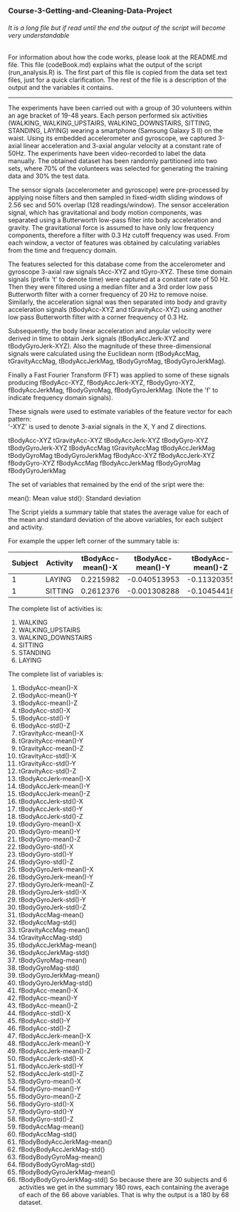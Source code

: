 ### Course-3-Getting-and-Cleaning-Data-Project

###### It is a long file but if read until the end the output of the script will become very understandable
For information about how the code works, please look at the README.md file.
This file (codeBook.md) explains what the output of the script (run_analysis.R) is.
The first part of this file is copied from the data set text files, just for a quick clarification. The rest of the file is a description of the output and the variables it contains.

------

The experiments have been carried out with a group of 30 volunteers within an age bracket of 19-48 years. Each person performed six activities (WALKING, WALKING_UPSTAIRS, WALKING_DOWNSTAIRS, SITTING, STANDING, LAYING) wearing a smartphone (Samsung Galaxy S II) on the waist. Using its embedded accelerometer and gyroscope, we captured 3-axial linear acceleration and 3-axial angular velocity at a constant rate of 50Hz. The experiments have been video-recorded to label the data manually. The obtained dataset has been randomly partitioned into two sets, where 70% of the volunteers was selected for generating the training data and 30% the test data. 

The sensor signals (accelerometer and gyroscope) were pre-processed by applying noise filters and then sampled in fixed-width sliding windows of 2.56 sec and 50% overlap (128 readings/window). The sensor acceleration signal, which has gravitational and body motion components, was separated using a Butterworth low-pass filter into body acceleration and gravity. The gravitational force is assumed to have only low frequency components, therefore a filter with 0.3 Hz cutoff frequency was used. From each window, a vector of features was obtained by calculating variables from the time and frequency domain.

The features selected for this database come from the accelerometer and gyroscope 3-axial raw signals tAcc-XYZ and tGyro-XYZ. These time domain signals (prefix 't' to denote time) were captured at a constant rate of 50 Hz. Then they were filtered using a median filter and a 3rd order low pass Butterworth filter with a corner frequency of 20 Hz to remove noise. Similarly, the acceleration signal was then separated into body and gravity acceleration signals (tBodyAcc-XYZ and tGravityAcc-XYZ) using another low pass Butterworth filter with a corner frequency of 0.3 Hz. 

Subsequently, the body linear acceleration and angular velocity were derived in time to obtain Jerk signals (tBodyAccJerk-XYZ and tBodyGyroJerk-XYZ). Also the magnitude of these three-dimensional signals were calculated using the Euclidean norm (tBodyAccMag, tGravityAccMag, tBodyAccJerkMag, tBodyGyroMag, tBodyGyroJerkMag). 

Finally a Fast Fourier Transform (FFT) was applied to some of these signals producing fBodyAcc-XYZ, fBodyAccJerk-XYZ, fBodyGyro-XYZ, fBodyAccJerkMag, fBodyGyroMag, fBodyGyroJerkMag. (Note the 'f' to indicate frequency domain signals). 

These signals were used to estimate variables of the feature vector for each pattern:  
'-XYZ' is used to denote 3-axial signals in the X, Y and Z directions.

tBodyAcc-XYZ
tGravityAcc-XYZ
tBodyAccJerk-XYZ
tBodyGyro-XYZ
tBodyGyroJerk-XYZ
tBodyAccMag
tGravityAccMag
tBodyAccJerkMag
tBodyGyroMag
tBodyGyroJerkMag
fBodyAcc-XYZ
fBodyAccJerk-XYZ
fBodyGyro-XYZ
fBodyAccMag
fBodyAccJerkMag
fBodyGyroMag
fBodyGyroJerkMag

The set of variables that remained by the end of the sript were the:

mean(): Mean value
std(): Standard deviation

The Script yields a summary table that states the average value for each of the mean and standard deviation of the above variables, for each subject and activity.

For example the upper left corner of the summary table is:

|Subject|Activity|tBodyAcc-mean()-X|tBodyAcc-mean()-Y|tBodyAcc-mean()-Z|tBodyAcc-std()-X|tBodyAcc-std()-Y|tBodyAcc-std()-Z|
|---|---|---|---|---|---|---|---|
|1|LAYING|0.2215982|-0.040513953|-0.11320355|-0.928056469|-0.836827406|-0.82606140|
|1|SITTING|0.2612376|-0.001308288|-0.10454418|-0.977229008|-0.922618642|-0.93958629|

The complete list of activities is: 
1. WALKING
2. WALKING_UPSTAIRS
3. WALKING_DOWNSTAIRS
4. SITTING
5. STANDING
6. LAYING

The complete list of variables is:
1. tBodyAcc-mean()-X
2. tBodyAcc-mean()-Y
3. tBodyAcc-mean()-Z
4. tBodyAcc-std()-X
5. tBodyAcc-std()-Y	
6. tBodyAcc-std()-Z	
7. tGravityAcc-mean()-X	
8. tGravityAcc-mean()-Y	
9. tGravityAcc-mean()-Z	
10. tGravityAcc-std()-X
11.	tGravityAcc-std()-Y	
12. tGravityAcc-std()-Z	
13. tBodyAccJerk-mean()-X	
14. tBodyAccJerk-mean()-Y	
15. tBodyAccJerk-mean()-Z	
16. tBodyAccJerk-std()-X	
17. tBodyAccJerk-std()-Y	
18. tBodyAccJerk-std()-Z	
19. tBodyGyro-mean()-X	
20. tBodyGyro-mean()-Y	
21. tBodyGyro-mean()-Z	
22. tBodyGyro-std()-X	
23. tBodyGyro-std()-Y	
24. tBodyGyro-std()-Z	
25. tBodyGyroJerk-mean()-X	
26. tBodyGyroJerk-mean()-Y	
27. tBodyGyroJerk-mean()-Z	
28. tBodyGyroJerk-std()-X
29. tBodyGyroJerk-std()-Y
30. tBodyGyroJerk-std()-Z
31. tBodyAccMag-mean()
32. tBodyAccMag-std()
33. tGravityAccMag-mean()
34. tGravityAccMag-std()
35. tBodyAccJerkMag-mean()
36. tBodyAccJerkMag-std()
37. tBodyGyroMag-mean()
38. tBodyGyroMag-std()
39. tBodyGyroJerkMag-mean()
40. tBodyGyroJerkMag-std()
41. fBodyAcc-mean()-X
42. fBodyAcc-mean()-Y
43. fBodyAcc-mean()-Z
44. fBodyAcc-std()-X
45. fBodyAcc-std()-Y
46. fBodyAcc-std()-Z
47. fBodyAccJerk-mean()-X
48. fBodyAccJerk-mean()-Y
49. fBodyAccJerk-mean()-Z
50. fBodyAccJerk-std()-X
51. fBodyAccJerk-std()-Y
52. fBodyAccJerk-std()-Z
53. fBodyGyro-mean()-X
54. fBodyGyro-mean()-Y
55. fBodyGyro-mean()-Z
56. fBodyGyro-std()-X
57. fBodyGyro-std()-Y
58. fBodyGyro-std()-Z
59. fBodyAccMag-mean()
60. fBodyAccMag-std()
61. fBodyBodyAccJerkMag-mean()
62. fBodyBodyAccJerkMag-std()
63. fBodyBodyGyroMag-mean()
64. fBodyBodyGyroMag-std()
65. fBodyBodyGyroJerkMag-mean()
66. fBodyBodyGyroJerkMag-std()
So because there are 30 subjects and 6 activities we get in the summary 180 rows, each containing the average of each of the 66 above variables. That is why the output is a 180 by 68 dataset.


